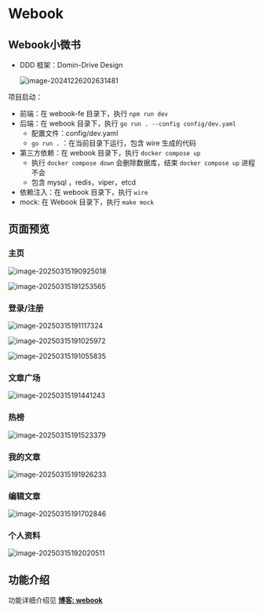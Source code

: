 # Webook

## Webook小微书

- DDD 框架：Domin-Drive Design

    ![image-20241226202631481](./img/image-20241226202631481.png)

项目启动：
- 前端：在 webook-fe 目录下，执行 `npm run dev`
- 后端：在 webook 目录下，执行 `go run . --config config/dev.yaml`
  - 配置文件：config/dev.yaml
  - `go run .` ：在当前目录下运行，包含 wire 生成的代码
- 第三方依赖：在 webook 目录下，执行 `docker compose up`
  - 执行 `docker compose down` 会删除数据库，结束 `docker compose up` 进程不会
  - 包含 mysql ，redis，viper，etcd
- 依赖注入：在 webook 目录下，执行 `wire`
- mock: 在 Webook 目录下，执行 `make mock`

## 页面预览

### 主页

![image-20250315190925018](./img/image-20250315190925018.png)

![image-20250315191253565](./img/image-20250315191253565.png)

### 登录/注册

![image-20250315191117324](./img/image-20250315191117324.png)

![image-20250315191025972](./img/image-20250315191025972.png)

![image-20250315191055835](./img/image-20250315191055835.png)

### 文章广场

![image-20250315191441243](./img/image-20250315191441243.png)

### 热榜

![image-20250315191523379](./img/image-20250315191523379.png)

### 我的文章

![image-20250315191926233](./img/image-20250315191926233.png)

### 编辑文章

![image-20250315191702846](./img/image-20250315191702846.png)

### 个人资料

![image-20250315192020511](./img/image-20250315192020511.png)

## 功能介绍

功能详细介绍见 **[博客: webook](https://docs.selfknow.cn/projects/golang/webook/)**